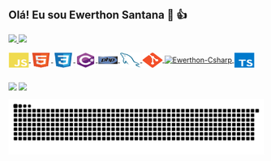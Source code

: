 ## Olá! Eu sou Ewerthon Santana 🤠	👍	
 <div>
  <a href="https://github.com/EwerthonSantana">
  <img height="180em" src="https://github-readme-stats.vercel.app/api?username=EwerthonSantana&show_icons=true&theme=highcontrast&include_all_commits=true&count_private=true"/>
  <img height="150em" src="https://github-readme-stats.vercel.app/api/top-langs/?username=EwerthonSantana&layout=compact&langs_count=7&theme=blue-green"/>
</div>


 <div style="display: inline_block"></br>
  <img align="center" alt="Ewerthon-Js" height="30" width="40" src="https://raw.githubusercontent.com/devicons/devicon/master/icons/javascript/javascript-plain.svg">
  <img align="center" alt="Ewerthon-HTML" height="30" width="40" src="https://raw.githubusercontent.com/devicons/devicon/master/icons/html5/html5-original.svg">
  <img align="center" alt="Ewerthon-CSS" height="30" width="40" src="https://raw.githubusercontent.com/devicons/devicon/master/icons/css3/css3-original.svg">
  <img align="center" alt="Ewerthon-Csharp" height="30" width="40" src="https://raw.githubusercontent.com/devicons/devicon/master/icons/csharp/csharp-original.svg">
  <img align="center" alt="Ewerthon-Csharp" height="30" width="40" src="https://raw.githubusercontent.com/devicons/devicon/master/icons/php/php-original.svg">
  <img align="center" alt="Ewerthon-Csharp" height="30" width="40" src="https://raw.githubusercontent.com/devicons/devicon/master/icons/mysql/mysql-original.svg">
  <img align="center" alt="Ewerthon-Csharp" height="30" width="40" src="https://raw.githubusercontent.com/devicons/devicon/master/icons/git/git-original.svg">
  <img align="center" alt="Ewerthon-Csharp" height="30" width="40" src="https://img.favpng.com/14/13/11/angularjs-ruby-on-rails-typescript-web-application-png-favpng-Ub0Bkrr7xZ3VwTx42pmfNNxE7.jpg">
  <img align="center" alt="Ewerthon-Csharp" height="30" width="40" src="https://raw.githubusercontent.com/devicons/devicon/master/icons/typescript/typescript-original.svg">


  </div>
  
  ##
  
   <div>
 <a href = "mailto:ewerthon32santana@gmail.com"><img src="https://img.shields.io/badge/-Gmail-%23333?style=for-the-badge&logo=gmail&logoColor=white" target="_blank" class="1"></a>
 <a href="https://www.linkedin.com/in/ewerthon-santana-93b2a5177/" target="_blank"><img src="https://img.shields.io/badge/-LinkedIn-%230077B5?style=for-the-badge&logo=linkedin&logoColor=white" target="_blank" class="1"></a>
 
 ![Snake animation](https://github.com/EwerthonSantana/EwerthonSantana/blob/output/github-contribution-grid-snake.svg)
    </div>
    
    
    
